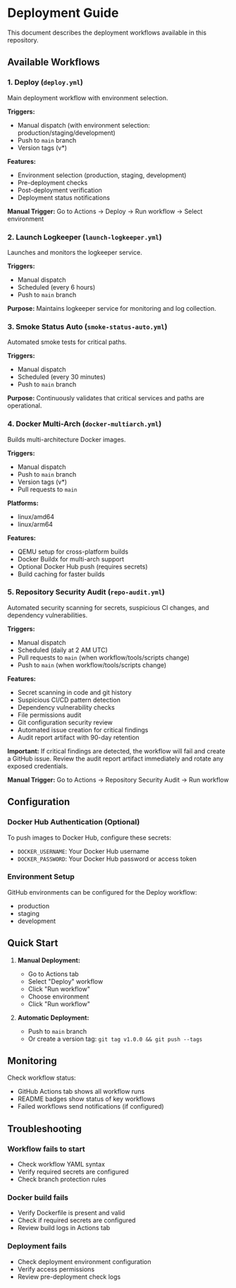 # Deployment Guide

This document describes the deployment workflows available in this repository.

## Available Workflows

### 1. Deploy (`deploy.yml`)
Main deployment workflow with environment selection.

**Triggers:**
- Manual dispatch (with environment selection: production/staging/development)
- Push to `main` branch
- Version tags (v*)

**Features:**
- Environment selection (production, staging, development)
- Pre-deployment checks
- Post-deployment verification
- Deployment status notifications

**Manual Trigger:**
Go to Actions → Deploy → Run workflow → Select environment

### 2. Launch Logkeeper (`launch-logkeeper.yml`)
Launches and monitors the logkeeper service.

**Triggers:**
- Manual dispatch
- Scheduled (every 6 hours)
- Push to `main` branch

**Purpose:**
Maintains logkeeper service for monitoring and log collection.

### 3. Smoke Status Auto (`smoke-status-auto.yml`)
Automated smoke tests for critical paths.

**Triggers:**
- Manual dispatch
- Scheduled (every 30 minutes)
- Push to `main` branch

**Purpose:**
Continuously validates that critical services and paths are operational.

### 4. Docker Multi-Arch (`docker-multiarch.yml`)
Builds multi-architecture Docker images.

**Triggers:**
- Manual dispatch
- Push to `main` branch
- Version tags (v*)
- Pull requests to `main`

**Platforms:**
- linux/amd64
- linux/arm64

**Features:**
- QEMU setup for cross-platform builds
- Docker Buildx for multi-arch support
- Optional Docker Hub push (requires secrets)
- Build caching for faster builds

### 5. Repository Security Audit (`repo-audit.yml`)
Automated security scanning for secrets, suspicious CI changes, and dependency vulnerabilities.

**Triggers:**
- Manual dispatch
- Scheduled (daily at 2 AM UTC)
- Pull requests to `main` (when workflow/tools/scripts change)
- Push to `main` (when workflow/tools/scripts change)

**Features:**
- Secret scanning in code and git history
- Suspicious CI/CD pattern detection
- Dependency vulnerability checks
- File permissions audit
- Git configuration security review
- Automated issue creation for critical findings
- Audit report artifact with 90-day retention

**Important:**
If critical findings are detected, the workflow will fail and create a GitHub issue. Review the audit report artifact immediately and rotate any exposed credentials.

**Manual Trigger:**
Go to Actions → Repository Security Audit → Run workflow

## Configuration

### Docker Hub Authentication (Optional)
To push images to Docker Hub, configure these secrets:
- `DOCKER_USERNAME`: Your Docker Hub username
- `DOCKER_PASSWORD`: Your Docker Hub password or access token

### Environment Setup
GitHub environments can be configured for the Deploy workflow:
- production
- staging
- development

## Quick Start

1. **Manual Deployment:**
   - Go to Actions tab
   - Select "Deploy" workflow
   - Click "Run workflow"
   - Choose environment
   - Click "Run workflow"

2. **Automatic Deployment:**
   - Push to `main` branch
   - Or create a version tag: `git tag v1.0.0 && git push --tags`

## Monitoring

Check workflow status:
- GitHub Actions tab shows all workflow runs
- README badges show status of key workflows
- Failed workflows send notifications (if configured)

## Troubleshooting

### Workflow fails to start
- Check workflow YAML syntax
- Verify required secrets are configured
- Check branch protection rules

### Docker build fails
- Verify Dockerfile is present and valid
- Check if required secrets are configured
- Review build logs in Actions tab

### Deployment fails
- Check deployment environment configuration
- Verify access permissions
- Review pre-deployment check logs
